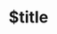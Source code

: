 ---
title: $title
second_title: Aspose.Note para la referencia de la API de .NET
description: $description
type: docs
weight: $weight
url: /es/net/$ref/
---